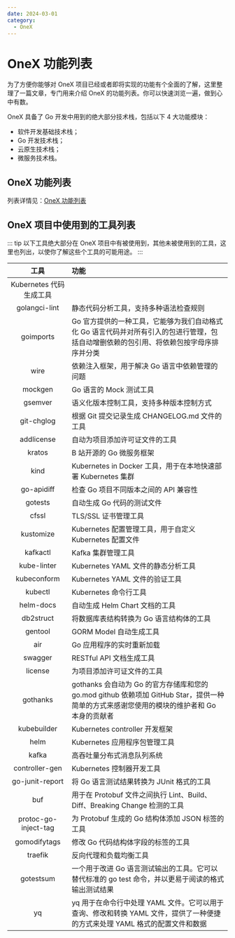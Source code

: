 ```yaml
---
date: 2024-03-01
category:
  - OneX
---
```


# OneX 功能列表

为了方便你能够对 OneX 项目已经或者即将实现的功能有个全面的了解，这里整理了一篇文章，专门用来介绍 OneX 的功能列表。你可以快速浏览一遍，做到心中有数。

OneX 具备了 Go 开发中用到的绝大部分技术栈，包括以下 4 大功能模块：
- 软件开发基础技术栈；
- Go 开发技术栈；
- 云原生技术栈；
- 微服务技术栈。

## OneX 功能列表

列表详情见：[OneX 功能列表](https://feizaonet.feishu.cn/wiki/DtZkwxhKTi4u36kLSKNcaQBvngd#doxcndNrfzVQCvCNAke9IPsajod)

## OneX 项目中使用到的工具列表

::: tip
以下工具绝大部分在 OneX 项目中有被使用到，其他未被使用到的工具，这里也列出，以使你了解这些个工具的可能用途。
:::

| 工具 | 功能 |
| :----: | :---- |
|Kubernetes 代码生成工具||
|golangci-lint|静态代码分析工具，支持多种语法检查规则|
|goimports|Go 官方提供的一种工具，它能够为我们自动格式化 Go 语言代码并对所有引入的包进行管理，包括自动增删依赖的包引用、将依赖包按字母序排序并分类|
|wire|依赖注入框架，用于解决 Go 语言中依赖管理的问题|
|mockgen|Go 语言的 Mock 测试工具|
|gsemver|语义化版本控制工具，支持多种版本控制方式|
|git-chglog|根据 Git 提交记录生成 CHANGELOG.md 文件的工具|
|addlicense|自动为项目添加许可证文件的工具|
|kratos|B 站开源的 Go 微服务框架|
|kind|Kubernetes in Docker 工具，用于在本地快速部署 Kubernetes 集群|
|go-apidiff|检查 Go 项目不同版本之间的 API 兼容性|
|gotests|自动生成 Go 代码的测试文件|
|cfssl|TLS/SSL 证书管理工具|
|kustomize|Kubernetes 配置管理工具，用于自定义 Kubernetes 配置文件|
|kafkactl|Kafka 集群管理工具|
|kube-linter|Kubernetes YAML 文件的静态分析工具|
|kubeconform|Kubernetes YAML 文件的验证工具|
|kubectl|Kubernetes 命令行工具|
|helm-docs|自动生成 Helm Chart 文档的工具|
|db2struct|将数据库表结构转换为 Go 语言结构体的工具|
|gentool|GORM Model 自动生成工具|
|air|Go 应用程序的实时重新加载|
|swagger|RESTful API 文档生成工具|
|license|为项目添加许可证文件的工具|
|gothanks|gothanks 会自动为 Go 的官方存储库和您的 go.mod github 依赖项加 GitHub Star，提供一种简单的方式来感谢您使用的模块的维护者和 Go 本身的贡献者|
|kubebuilder|Kubernetes controller 开发框架|
|helm|Kubernetes 应用程序包管理工具|
|kafka|高吞吐量分布式消息队列系统|
|controller-gen|Kubernetes 控制器开发工具|
|go-junit-report|将 Go 语言测试结果转换为 JUnit 格式的工具|
|buf|用于在 Protobuf 文件之间执行 Lint、Build、Diff、Breaking Change 检测的工具|
|protoc-go-inject-tag|为 Protobuf 生成的 Go 结构体添加 JSON 标签的工具|
|gomodifytags|修改 Go 代码结构体字段的标签的工具|
|traefik|反向代理和负载均衡工具|
|gotestsum|一个用于改进 Go 语言测试输出的工具。它可以替代标准的 go test 命令，并以更易于阅读的格式输出测试结果|
|yq|yq 用于在命令行中处理 YAML 文件。它可以用于查询、修改和转换 YAML 文件，提供了一种便捷的方式来处理 YAML 格式的配置文件和数据|
